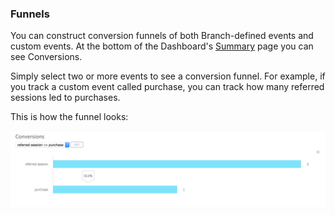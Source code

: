 
### Funnels

You can construct conversion funnels of both Branch-defined events and custom events. At the bottom of the Dashboard's [Summary](https://dashboard.branch.io/#) page you can see Conversions.

Simply select two or more events to see a conversion funnel. For example, if you track a custom event called purchase, you can track how many referred sessions led to purchases.

This is how the funnel looks:

![funnel](/img/ingredients/analytics_and_custom_events/funnel.png)

